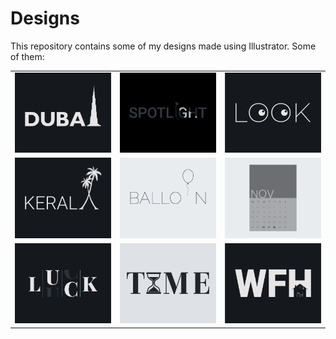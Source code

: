 # Designs
This repository contains some of my designs made using Illustrator.
Some of them:
<table>
    <tr>
      <td><img src="2020-12/png/14.12.2020.png"></td>
      <td><img src="2020-11/png/21.11.2020.png"></td>
      <td><img src="2021-01/png/16.01.2021.png"></td>
    </tr>
    <tr>
      <td><img src="2020-12/png/25.12.2020.png"></td>
      <td><img src="2020-11/png/22.11.2020.png"></td>
      <td><img src="2020-11/png/26.11.2020.png"></td>
    </tr>
    <tr>
      <td><img src="2020-12/png/06.12.2020.png"></td>
      <td><img src="2020-11/png/16.11.2020.png"></td>
      <td><img src="2021-01/png/05.01.2021.png"></td>
    </tr>
</table>
